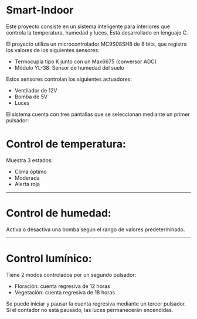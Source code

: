 # Smart-Indoor
Este proyecto consiste en un sistema inteligente para interiores que controla la temperatura, humedad y luces. Está desarrollado en lenguaje C.

El proyecto utiliza un microcontrolador MC9S08SH8 de 8 bits, que registra los valores de los siguientes sensores:

- Termocupla tipo K junto con un Max6675 (conversor ADC)
- Módulo YL-38: Sensor de humedad del suelo

Estos sensores controlan los siguientes actuadores:

- Ventilador de 12V
- Bomba de 5V
- Luces

El sistema cuenta con tres pantallas que se seleccionan mediante un primer pulsador:

# Control de temperatura:

Muestra 3 estados:
- Clima óptimo
- Moderada
- Alerta roja

-----------------------------------------------------------------------------------------------------------------------------------------------------------------------------
# Control de humedad:

Activa o desactiva una bomba según el rango de valores predeterminado.

-----------------------------------------------------------------------------------------------------------------------------------------------------------------------------
# Control lumínico:

Tiene 2 modos controlados por un segundo pulsador:
- Floración: cuenta regresiva de 12 horas
- Vegetación: cuenta regresiva de 18 horas

Se puede iniciar y pausar la cuenta regresiva mediante un tercer pulsador. Si el contador no está pausado, las luces permanecerán encendidas.


